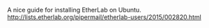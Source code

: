 A nice guide for installing EtherLab on Ubuntu.
http://lists.etherlab.org/pipermail/etherlab-users/2015/002820.html
